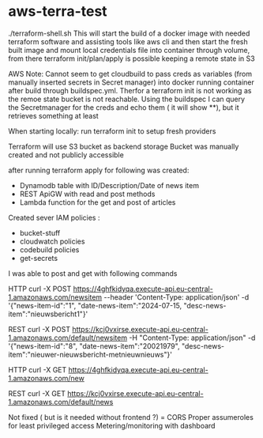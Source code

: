 # aws-terra-test

./terraform-shell.sh 
This will start the build of a docker image with needed terraform software and assisting tools like aws cli and then start the fresh built image and mount local credentials file into container through volume, from there terraform init/plan/apply is possible keeping a remote state in S3

AWS Note: 
Cannot seem to get cloudbuild to pass creds as variables (from manually inserted secrets in Secret manager) into docker running container after build through buildspec.yml. Therfor a terraform init is not working as the remoe state bucket is not reachable. Using the buildspec I can query the Secretmanager for the creds and echo them ( it will show **), but it retrieves something at least 

When starting locally: run terraform init to setup fresh providers

Terraform will use S3 bucket as backend storage 
Bucket was manually created and not publicly accessible

after running terraform apply for following was created:
- Dynamodb table with ID/Description/Date of news item
- REST ApiGW with read and post methods
- Lambda function for the get and post of articles

Created sever IAM policies  : 
- bucket-stuff
- cloudwatch policies
- codebuild policies
- get-secrets

I was able to post and get with following commands

HTTP  curl -X POST https://4ghfkidyqa.execute-api.eu-central-1.amazonaws.com/newsitem  --header 'Content-Type: application/json' -d '{"news-item-id":"1", "date-news-item":"2024-07-15, "desc-news-item":"nieuwsbericht1"}'

REST  curl -X POST https://kcj0vxirse.execute-api.eu-central-1.amazonaws.com/default/newsitem -H "Content-Type: application/json" -d '{"news-item-id":"8", "date-news-item":"20021979", "desc-news-item":"nieuwer-nieuwsbericht-metnieuwnieuws"}'

HTTP curl -X GET https://4ghfkidyqa.execute-api.eu-central-1.amazonaws.com/new

REST curl -X GET https://kcj0vxirse.execute-api.eu-central-1.amazonaws.com/default/news



Not fixed ( but is it needed without frontend ?) = CORS 
Proper assumeroles for least privileged access 
Metering/monitoring with dashboard 





